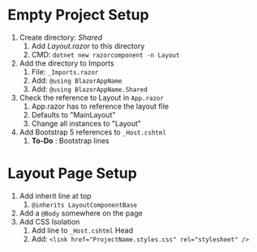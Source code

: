 # Empty Project Setup

1. Create directory: *Shared*
   1. Add *Layout.razor* to this directory
   2. CMD: `dotnet new razorcomponent -n Layout`
2. Add the directory to Imports
   1. File: `_Imports.razor`
   2. Add: `@using BlazorAppName`
   3. Add: `@using BlazorAppName.Shared`
3. Check the reference to Layout in `App.razor`
   1. App.razor has to reference the layout file
   2. Defaults to "MainLayout"
   3. Change all instances to "Layout"
4. Add Bootstrap 5 references to `_Host.cshtml`
   1. **To-Do** : Bootstrap lines

# Layout Page Setup

1. Add inherit line at top
   1. `@inherits LayoutComponentBase`
2. Add a `@Body` somewhere on the page
3. Add CSS Isolation
   1. Add line to `_Host.cshtml` Head
   2. Add: `<link href="ProjectName.styles.css" rel="stylesheet" />`



